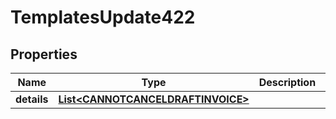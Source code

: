 

# TemplatesUpdate422


## Properties

| Name | Type | Description | Notes |
|------------ | ------------- | ------------- | -------------|
|**details** | [**List&lt;CANNOTCANCELDRAFTINVOICE&gt;**](CANNOTCANCELDRAFTINVOICE.md) |  |  [optional] |



